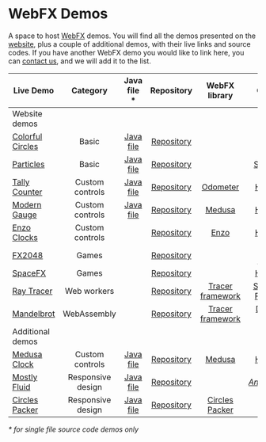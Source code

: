 # WebFX Demos

A space to host [WebFX][webfx-repo] demos. You will find all the demos presented on the [website][webfx-website], plus a couple of additional demos, with their live links and source codes. If you have another WebFX demo you would like to link here, you can [contact us][webfx-contact], and we will add it to the list.

<div align="center">

| Live Demo                                             |     Category      |                 Java file *                  |                  Repository                   |                                WebFX library                                |                                                       Credits                                                       |
|-------------------------------------------------------|:-----------------:|:--------------------------------------------:|:---------------------------------------------:|:---------------------------------------------------------------------------:|:-------------------------------------------------------------------------------------------------------------------:|
| Website demos                                         |                   |                                              |                                               |                                                                             |                                                                                                                     |
| [Colorful Circles](https://colorfulcircles.webfx.dev) |       Basic       | [Java file][webfx-colorfulcircles-code-link] | [Repository][webfx-colorfulcircles-repo-link] |                                                                             |                  [Oracle](https://docs.oracle.com/javafx/2/get_started/ColorfulCircles.java.html)                   |
| [Particles][webfx-particles-demo-link]                |       Basic       |    [Java file][webfx-particles-code-link]    |    [Repository][webfx-particles-repo-link]    |                                                                             |                      [Sketch.js](https://soulwire.github.io/sketch.js/examples/particles.html)                      |
| [Tally Counter][webfx-tallycounter-demo-link]         |  Custom controls  |  [Java file][webfx-tallycounter-code-link]   |  [Repository][webfx-tallycounter-repo-link]   |        [Odometer](https://github.com/webfx-libs/webfx-lib-odometer)         |                                   [HanSolo](https://github.com/HanSolo/odometer)                                    |
| [Modern Gauge][webfx-moderngauge-demo-link]           |  Custom controls  |   [Java file][webfx-moderngauge-code-link]   |   [Repository][webfx-moderngauge-repo-link]   |          [Medusa](https://github.com/webfx-libs/webfx-lib-medusa)           |                                    [HanSolo](https://github.com/HanSolo/Medusa)                                     |
| [Enzo Clocks][webfx-enzoclocks-demo-link]             |  Custom controls  |                                              |   [Repository][webfx-enzoclocks-repo-link]    |            [Enzo](https://github.com/webfx-libs/webfx-lib-enzo)             |                              [HanSolo](https://bitbucket.org/hansolo/enzo/src/master/)                              |
| [FX2048][webfx-fx2048-demo-link]                      |       Games       |                                              |     [Repository][webfx-fx2048-repo-link]      |                                                                             |                                [Bruno Borges](https://github.com/brunoborges/fx2048)                                |                                                                           |
| [SpaceFX][webfx-spacefx-demo-link]                    |       Games       |                                              |     [Repository][webfx-spacefx-repo-link]     |                                                                             |                                    [HanSolo](https://github.com/HanSolo/SpaceFX)                                    |
| [Ray Tracer][webfx-raytracer-demo-link]               |    Web workers    |                                              |    [Repository][webfx-raytracer-repo-link]    | [Tracer framework](https://github.com/webfx-libs/webfx-lib-tracerframework) |                      [Steven T. Rowland](https://github.com/steventrowland/JavaFX-Ray-Tracer)                       | 
| [Mandelbrot][webfx-mandelbrot-demo-link]              |    WebAssembly    |                                              |   [Repository][webfx-mandelbrot-repo-link]    | [Tracer framework](https://github.com/webfx-libs/webfx-lib-tracerframework) |                 [David J. Eck](https://math.hws.edu/eck/js/mandelbrot/java/xMandelbrotSource-1-2/)                  |
| Additional demos                                      |                   |                                              |                                               |                                                                             |                                                                                                                     |
| [Medusa Clock][webfx-medusaclock-demo-link]           |  Custom controls  |   [Java file][webfx-medusaclock-code-link]   |   [Repository][webfx-medusaclock-repo-link]   |          [Medusa](https://github.com/webfx-libs/webfx-lib-medusa)           |                                    [HanSolo](https://github.com/HanSolo/Medusa)                                     |                                                                           |
| [Mostly Fluid][webfx-mostlyfluid-demo-link]           | Responsive design |   [Java file][webfx-mostlyfluid-code-link]   |   [Repository][webfx-mostlyfluid-repo-link]   |                                                                             | [*Anonymous*](http://underpop.online.fr/w/web-fundamentals/fundamentals/design-and-ux/responsive/mostly-fluid.html) |
| [Circles Packer][webfx-circlespacker-demo-link]       | Responsive design |  [Java file][webfx-circlespacker-code-link]  |  [Repository][webfx-circlespacker-repo-link]  |   [Circles Packer](https://github.com/webfx-libs/webfx-lib-circlespacker)   |                                                                                                                     |

</div>

*\* for single file source code demos only*

[webfx-repo]: https://github.com/webfx-project/webfx
[webfx-website]: https://webfx.dev
[webfx-contact]: mailto:info@webfx.dev
[webfx-colorfulcircles-demo-link]: https://colorfulcircles.webfx.dev
[webfx-colorfulcircles-repo-link]: https://github.com/webfx-project/webfx-demo-colorfulcircles
[webfx-colorfulcircles-code-link]: https://github.com/webfx-demos/webfx-demo-colorfulcircles/blob/main/webfx-demo-colorfulcircles-application/src/main/java/dev/webfx/demo/colorfulcircles/ColorfulCircles.java
[webfx-particles-demo-link]: https://particles.webfx.dev
[webfx-particles-repo-link]: https://github.com/webfx-project/webfx-demo-particles
[webfx-particles-code-link]: https://github.com/webfx-demos/webfx-demo-particles/blob/main/webfx-demo-particles-application/src/main/java/dev/webfx/demo/particles/ParticlesApplication.java
[webfx-tallycounter-demo-link]: https://tallycounter.webfx.dev
[webfx-tallycounter-repo-link]: https://github.com/webfx-project/webfx-demo-tallycounter
[webfx-tallycounter-code-link]: https://github.com/webfx-demos/webfx-demo-tallycounter/blob/main/webfx-demo-tallycounter-application/src/main/java/dev/webfx/demo/tallycounter/TallyCounterApplication.java
[webfx-moderngauge-demo-link]: https://moderngauge.webfx.dev
[webfx-moderngauge-repo-link]: https://github.com/webfx-project/webfx-demo-moderngauge
[webfx-moderngauge-code-link]: https://github.com/webfx-demos/webfx-demo-moderngauge/blob/main/webfx-demo-moderngauge-application/src/main/java/dev/webfx/demo/moderngauge/ModernGaugeApplication.java
[webfx-enzoclocks-demo-link]: https://enzoclocks.webfx.dev
[webfx-enzoclocks-repo-link]: https://github.com/webfx-project/webfx-demo-enzoclocks
[webfx-fx2048-demo-link]: https://fx2048.webfx.dev
[webfx-fx2048-repo-link]: https://github.com/webfx-project/webfx-demo-fx2048
[webfx-fx2048-release-link]: https://github.com/webfx-demos/webfx-demo-fx2048/releases
[webfx-spacefx-demo-link]: https://spacefx.webfx.dev
[webfx-spacefx-repo-link]: https://github.com/webfx-project/webfx-demo-spacefx
[webfx-raytracer-demo-link]: https://raytracer.webfx.dev
[webfx-raytracer-repo-link]: https://github.com/webfx-project/webfx-demo-raytracer
[webfx-mandelbrot-demo-link]: https://mandelbrot.webfx.dev
[webfx-mandelbrot-repo-link]: https://github.com/webfx-project/webfx-demo-mandelbrot
[webfx-medusaclock-demo-link]: https://medusaclock.webfx.dev
[webfx-medusaclock-repo-link]: https://github.com/webfx-demos/webfx-demo-medusaclock
[webfx-medusaclock-code-link]: https://github.com/webfx-demos/webfx-demo-medusaclock/blob/main/webfx-demo-medusaclock-application/src/main/java/dev/webfx/demo/medusaclock/MedusaClockApplication.java
[webfx-mostlyfluid-demo-link]: https://mostlyfluid.webfx.dev
[webfx-mostlyfluid-repo-link]: https://github.com/webfx-demos/webfx-demo-mostlyfluid
[webfx-mostlyfluid-code-link]: https://github.com/webfx-demos/webfx-demo-mostlyfluid/blob/main/webfx-demo-mostlyfluid-application/src/main/java/dev/webfx/demo/mostlyfluid/mostlyfluidApplication.java
[webfx-circlespacker-demo-link]: https://circlespacker.webfx.dev
[webfx-circlespacker-repo-link]: https://github.com/webfx-demos/webfx-demo-circlespacker
[webfx-circlespacker-code-link]: https://github.com/webfx-demos/webfx-demo-circlespacker/blob/main/webfx-demo-circlespacker-application/src/main/java/dev/webfx/demo/circlespacker/CirclesPackerApplication.java
